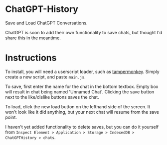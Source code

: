 # ChatGPT-History
Save and Load ChatGPT Conversations.

ChatGPT is soon to add their own functionality to save chats, but thought I'd share this in the meantime.

# Instructions

To install, you will need a userscript loader, such as [tampermonkey](https://www.tampermonkey.net/). Simply create a new script, and paste `main.js`.

To save, first enter the name for the chat in the bottom textbox. Empty box will result in chat being named 'Unnamed Chat'. Clicking the save button next to the like/dislike buttons saves the chat.

To load, click the new load button on the lefthand side of the screen. It won't look like it did anything, but your next chat will resume from the save point.

I haven't yet added functionality to delete saves, but you can do it yourself from `Inspect Element > Application > Storage > IndexedDB > ChatGPTHistory > chats`.
